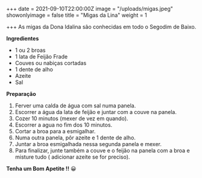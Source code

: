 +++
date = 2021-09-10T22:00:00Z
image = "/uploads/migas.jpeg"
showonlyimage = false
title = "Migas da Lina"
weight = 1

+++
As migas da Dona Idalina são conhecidas em todo o Segodim de Baixo.

**Ingredientes**

* 1 ou 2 broas
* 1 lata de Feijão Frade
* Couves ou nabiças cortadas
* 1 dente de alho
* Azeite
* Sal

**Preparação**

1. Ferver uma calda de água com sal numa panela.
2. Escorrer a água da lata de feijão e juntar com a couve na panela.
3. Cozer 10 minutos (mexer de vez em quando).
4. Escorrer a agua no fim dos 10 minutos.
5. Cortar a broa para a esmigalhar.
6. Numa outra panela, pôr azeite e 1 dente de alho. 
7. Juntar a broa esmigalhada nessa segunda panela e mexer.
8. Para finalizar, junte também a couve e o feijão na panela com a broa e misture tudo ( adicionar azeite se for preciso). 

**Tenha um Bom Apetite !!** 😀